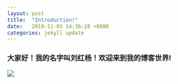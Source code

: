 ```yaml
---
layout: post
title:  "Introduction!"
date:   2019-11-03 14:36:28 +0800
categories: jekyll update
---
```



### 大家好！我的名字叫刘红杨！欢迎来到我的博客世界!

![](https://tva1.sinaimg.cn/large/006y8mN6gy1g8kwfzeb8bj30u0140q59.jpg)
